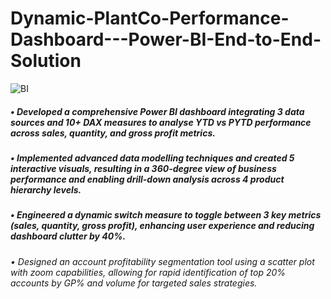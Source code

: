 # Dynamic-PlantCo-Performance-Dashboard---Power-BI-End-to-End-Solution
![BI](https://github.com/user-attachments/assets/40e9fa77-5cdf-41f6-a2d7-c12c64242c92)
##### •	Developed a comprehensive Power BI dashboard integrating 3 data sources and 10+ DAX measures to analyse YTD vs PYTD performance across sales, quantity, and gross profit metrics.

##### •	Implemented advanced data modelling techniques and created 5 interactive visuals, resulting in a 360-degree view of business performance and enabling drill-down analysis across 4 product hierarchy levels. 

##### •	Engineered a dynamic switch measure to toggle between 3 key metrics (sales, quantity, gross profit), enhancing user experience and reducing dashboard clutter by 40%. 

###### •	Designed an account profitability segmentation tool using a scatter plot with zoom capabilities, allowing for rapid identification of top 20% accounts by GP% and volume for targeted sales strategies.

